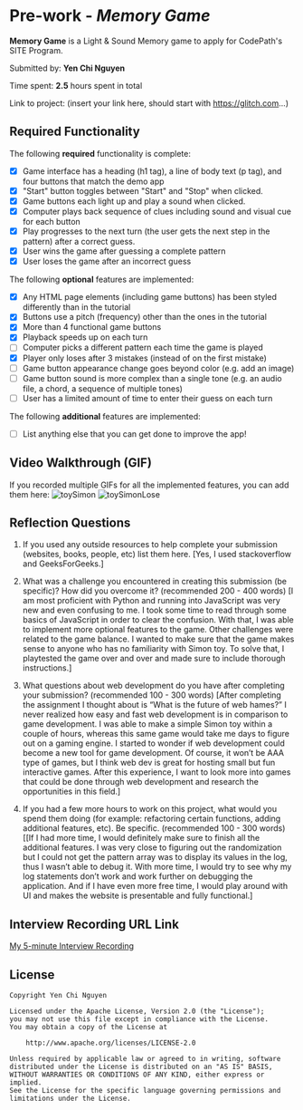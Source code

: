 # Pre-work - *Memory Game*

**Memory Game** is a Light & Sound Memory game to apply for CodePath's SITE Program. 

Submitted by: **Yen Chi Nguyen**

Time spent: **2.5** hours spent in total

Link to project: (insert your link here, should start with https://glitch.com...)

## Required Functionality

The following **required** functionality is complete:

* [x] Game interface has a heading (h1 tag), a line of body text (p tag), and four buttons that match the demo app
* [x] "Start" button toggles between "Start" and "Stop" when clicked. 
* [x] Game buttons each light up and play a sound when clicked. 
* [x] Computer plays back sequence of clues including sound and visual cue for each button
* [x] Play progresses to the next turn (the user gets the next step in the pattern) after a correct guess. 
* [x] User wins the game after guessing a complete pattern
* [x] User loses the game after an incorrect guess

The following **optional** features are implemented:

* [x] Any HTML page elements (including game buttons) has been styled differently than in the tutorial
* [x] Buttons use a pitch (frequency) other than the ones in the tutorial
* [x] More than 4 functional game buttons
* [x] Playback speeds up on each turn
* [ ] Computer picks a different pattern each time the game is played
* [x] Player only loses after 3 mistakes (instead of on the first mistake)
* [ ] Game button appearance change goes beyond color (e.g. add an image)
* [ ] Game button sound is more complex than a single tone (e.g. an audio file, a chord, a sequence of multiple tones)
* [ ] User has a limited amount of time to enter their guess on each turn

The following **additional** features are implemented:

- [ ] List anything else that you can get done to improve the app!

## Video Walkthrough (GIF)

If you recorded multiple GIFs for all the implemented features, you can add them here:
![toySimon](https://user-images.githubusercontent.com/71671419/161367623-a64f4354-ac35-4a8e-96e3-8c11dd86b04d.gif)
![toySimonLose](https://user-images.githubusercontent.com/71671419/161367628-251fd3cf-e836-4c81-82cb-582cc5cb2969.gif)


## Reflection Questions
1. If you used any outside resources to help complete your submission (websites, books, people, etc) list them here. 
[Yes, I used stackoverflow and GeeksForGeeks.]

2. What was a challenge you encountered in creating this submission (be specific)? How did you overcome it? (recommended 200 - 400 words) 
[I am most proficient with Python and running into JavaScript was very new and even confusing to me. I took some time to read through some basics of JavaScript in order to clear the confusion. With that, I was able to implement more optional features to the game. Other challenges were related to the game balance. I wanted to make sure that the game makes sense to anyone who has no familiarity with Simon toy. To solve that, I playtested the game over and over and made sure to include thorough instructions.]

3. What questions about web development do you have after completing your submission? (recommended 100 - 300 words) 
[After completing the assignment I thought about is “What is the future of web hames?” I never realized how easy and fast web development is in comparison to game development. I was able to make a simple Simon toy within a couple of hours, whereas this same game would take me days to figure out on a gaming engine. I started to wonder if web development could become a new tool for game development. Of course, it won’t be AAA type of games, but I think web dev is great for hosting small but fun interactive games. After this experience, I want to look more into games that could be done through web development and research the opportunities in this field.]

4. If you had a few more hours to work on this project, what would you spend them doing (for example: refactoring certain functions, adding additional features, etc). Be specific. (recommended 100 - 300 words) 
[[If I had more time, I would definitely make sure to finish all the additional features. I was very close to figuring out the randomization but I could not get the pattern array was to display its values in the log, thus I wasn’t able to debug it. With more time, I would try to see why my log statements don’t work and work further on debugging the application. And if I have even more free time, I would play around with UI and makes the website is presentable and fully functional.]


## Interview Recording URL Link
[My 5-minute Interview Recording](your-link-here)


## License

    Copyright Yen Chi Nguyen

    Licensed under the Apache License, Version 2.0 (the "License");
    you may not use this file except in compliance with the License.
    You may obtain a copy of the License at

        http://www.apache.org/licenses/LICENSE-2.0

    Unless required by applicable law or agreed to in writing, software
    distributed under the License is distributed on an "AS IS" BASIS,
    WITHOUT WARRANTIES OR CONDITIONS OF ANY KIND, either express or implied.
    See the License for the specific language governing permissions and
    limitations under the License.
